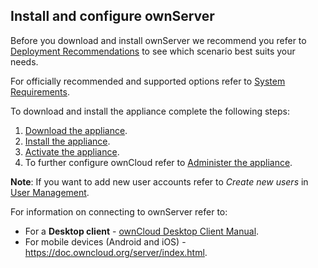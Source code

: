 ## Install and configure ownServer

Before you download and install ownServer we recommend you refer to [Deployment Recommendations](https://doc.owncloud.org/server/10.0/admin_manual/installation/deployment_recommendations.html#general-recommendations) to see which scenario best suits your needs. 

For officially recommended and supported options refer to [System Requirements](https://doc.owncloud.org/server/10.0/admin_manual/installation/system_requirements.html#officially-recommended-supported-options). 

 To download and install the appliance complete the following steps: 
 
 1. [Download the appliance](https://doc.owncloud.org/server/10.0/admin_manual/appliance/installation.html#appliance-download-label). 
 2. [Install the appliance](https://doc.owncloud.org/server/10.0/admin_manual/appliance/installation.html#appliance-install-label). 
 3. [Activate the appliance](https://doc.owncloud.org/server/10.0/admin_manual/appliance/installation.html#appliance-activate-label).
 4. To further configure ownCloud refer to [Administer the appliance](https://doc.owncloud.org/server/10.0/admin_manual/appliance/installation.html#appliance-administer-label). 
 
  
 **Note**: If you want to add new user accounts refer to *Create new users* in [User Management](https://doc.owncloud.org/server/10.0/admin_manual/configuration/user/user_configuration.html). 

 For information on connecting to ownServer refer to: 
- For a **Desktop client** - [ownCloud Desktop Client Manual](https://doc.owncloud.com/desktop/2.5/). 
- For mobile devices (Android and iOS) - https://doc.owncloud.org/server/index.html. 
